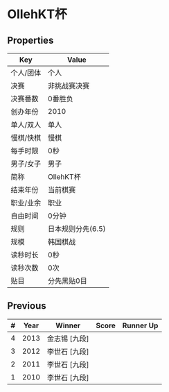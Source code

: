 # OllehKT杯

## Properties

| Key | Value |
| --- | ----- |
| 个人/团体 | 个人 |
| 决赛 | 非挑战赛决赛 |
| 决赛番数 | 0番胜负 |
| 创办年份 | 2010 |
| 单人/双人 | 单人 |
| 慢棋/快棋 | 慢棋 |
| 每手时限 | 0秒 |
| 男子/女子 | 男子 |
| 简称 | OllehKT杯 |
| 结束年份 | 当前棋赛 |
| 职业/业余 | 职业 |
| 自由时间 | 0分钟 |
| 规则 | 日本规则分先(6.5) |
| 规模 | 韩国棋战 |
| 读秒时长 | 0秒 |
| 读秒次数 | 0次 |
| 贴目 | 分先黑贴0目 |

## Previous

| # | Year | Winner | Score | Runner Up |
| --- | --- | --- | --- | --- |
| 4 | 2013 | 金志锡 [九段] |  |  |
| 3 | 2012 | 李世石 [九段] |  |  |
| 2 | 2011 | 李世石 [九段] |  |  |
| 1 | 2010 | 李世石 [九段] |  |  |

